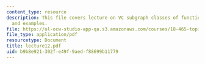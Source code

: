 ```yaml
---
content_type: resource
description: This file covers lecture on VC subgraph classes of functions with definition
  and examples.
file: https://ol-ocw-studio-app-qa.s3.amazonaws.com/courses/18-465-topics-in-statistics-statistical-learning-theory-spring-2007/b9b8e921302fe49f9aedf88699b11779_lecture12.pdf
file_type: application/pdf
resourcetype: Document
title: lecture12.pdf
uid: b9b8e921-302f-e49f-9aed-f88699b11779
---
```

